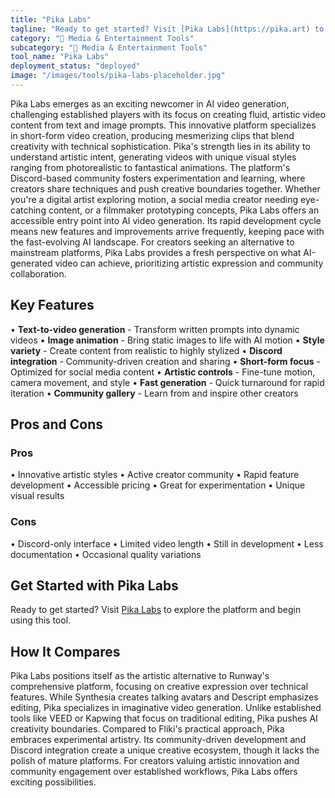 ```yaml
---
title: "Pika Labs"
tagline: "Ready to get started? Visit [Pika Labs](https://pika.art) to explore the platform and begin using this tool...."
category: "🎵 Media & Entertainment Tools"
subcategory: "🎵 Media & Entertainment Tools"
tool_name: "Pika Labs"
deployment_status: "deployed"
image: "/images/tools/pika-labs-placeholder.jpg"
---
```

Pika Labs emerges as an exciting newcomer in AI video generation, challenging established players with its focus on creating fluid, artistic video content from text and image prompts. This innovative platform specializes in short-form video creation, producing mesmerizing clips that blend creativity with technical sophistication. Pika's strength lies in its ability to understand artistic intent, generating videos with unique visual styles ranging from photorealistic to fantastical animations. The platform's Discord-based community fosters experimentation and learning, where creators share techniques and push creative boundaries together. Whether you're a digital artist exploring motion, a social media creator needing eye-catching content, or a filmmaker prototyping concepts, Pika Labs offers an accessible entry point into AI video generation. Its rapid development cycle means new features and improvements arrive frequently, keeping pace with the fast-evolving AI landscape. For creators seeking an alternative to mainstream platforms, Pika Labs provides a fresh perspective on what AI-generated video can achieve, prioritizing artistic expression and community collaboration.

## Key Features

• **Text-to-video generation** - Transform written prompts into dynamic videos
• **Image animation** - Bring static images to life with AI motion
• **Style variety** - Create content from realistic to highly stylized
• **Discord integration** - Community-driven creation and sharing
• **Short-form focus** - Optimized for social media content
• **Artistic controls** - Fine-tune motion, camera movement, and style
• **Fast generation** - Quick turnaround for rapid iteration
• **Community gallery** - Learn from and inspire other creators

## Pros and Cons

### Pros
• Innovative artistic styles
• Active creator community
• Rapid feature development
• Accessible pricing
• Great for experimentation
• Unique visual results

### Cons
• Discord-only interface
• Limited video length
• Still in development
• Less documentation
• Occasional quality variations

## Get Started with Pika Labs

Ready to get started? Visit [Pika Labs](https://pika.art) to explore the platform and begin using this tool.

## How It Compares

Pika Labs positions itself as the artistic alternative to Runway's comprehensive platform, focusing on creative expression over technical features. While Synthesia creates talking avatars and Descript emphasizes editing, Pika specializes in imaginative video generation. Unlike established tools like VEED or Kapwing that focus on traditional editing, Pika pushes AI creativity boundaries. Compared to Fliki's practical approach, Pika embraces experimental artistry. Its community-driven development and Discord integration create a unique creative ecosystem, though it lacks the polish of mature platforms. For creators valuing artistic innovation and community engagement over established workflows, Pika Labs offers exciting possibilities.